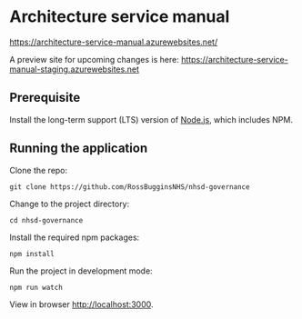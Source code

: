 # Architecture service manual

https://architecture-service-manual.azurewebsites.net/

A preview site for upcoming changes is here:
https://architecture-service-manual-staging.azurewebsites.net

## Prerequisite

Install the long-term support (LTS) version of <a href="https://nodejs.org/en/">Node.js</a>, which includes NPM.

## Running the application

Clone the repo: 

``` 
git clone https://github.com/RossBugginsNHS/nhsd-governance
```

Change to the project directory:

```
cd nhsd-governance
```

Install the required npm packages: 

```
npm install
```

Run the project in development mode:

```
npm run watch
```
 
View in browser <a href="http://localhost:3000">http://localhost:3000</a>.
